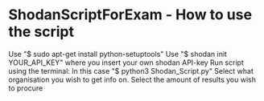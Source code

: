 # ShodanScriptForExam - How to use the script
Use "$ sudo apt-get install python-setuptools"
Use "$ shodan init YOUR_API_KEY" where you insert your own shodan API-key
Run script using the terminal: In this case "$ python3 Shodan_Script.py"
Select what organisation you wish to get info on.
Select the amount of results you wish to procure

